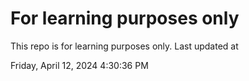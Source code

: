 # For learning purposes only
This repo is for learning purposes only.
Last updated at

Friday, April 12, 2024 4:30:36 PM

